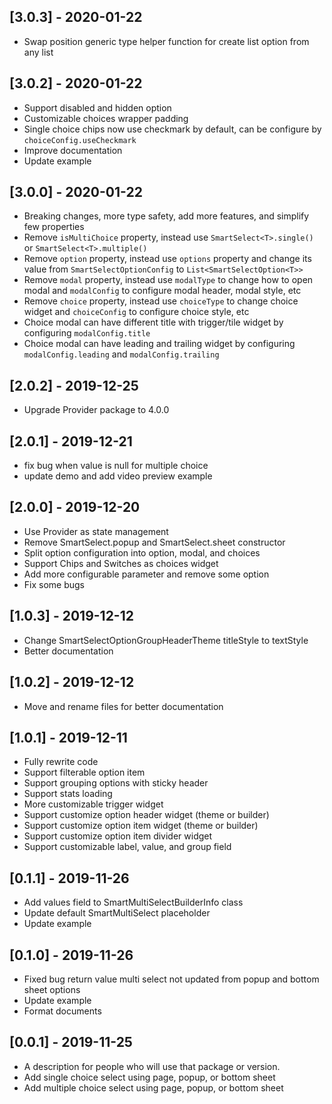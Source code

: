 ## [3.0.3] - 2020-01-22

- Swap position generic type helper function for create list option from any list

## [3.0.2] - 2020-01-22

- Support disabled and hidden option
- Customizable choices wrapper padding
- Single choice chips now use checkmark by default, can be configure by `choiceConfig.useCheckmark`
- Improve documentation
- Update example

## [3.0.0] - 2020-01-22

- Breaking changes, more type safety, add more features, and simplify few properties
- Remove `isMultiChoice` property, instead use `SmartSelect<T>.single()` or `SmartSelect<T>.multiple()`
- Remove `option` property, instead use `options` property and change its value from `SmartSelectOptionConfig` to `List<SmartSelectOption<T>>`
- Remove `modal` property, instead use `modalType` to change how to open modal and `modalConfig` to configure modal header, modal style, etc
- Remove `choice` property, instead use `choiceType` to change choice widget and `choiceConfig` to configure choice style, etc
- Choice modal can have different title with trigger/tile widget by configuring `modalConfig.title`
- Choice modal can have leading and trailing widget by configuring `modalConfig.leading` and `modalConfig.trailing`

## [2.0.2] - 2019-12-25

- Upgrade Provider package to 4.0.0

## [2.0.1] - 2019-12-21

- fix bug when value is null for multiple choice
- update demo and add video preview example

## [2.0.0] - 2019-12-20

- Use Provider as state management
- Remove SmartSelect.popup and SmartSelect.sheet constructor
- Split option configuration into option, modal, and choices
- Support Chips and Switches as choices widget
- Add more configurable parameter and remove some option
- Fix some bugs

## [1.0.3] - 2019-12-12

- Change SmartSelectOptionGroupHeaderTheme titleStyle to textStyle
- Better documentation

## [1.0.2] - 2019-12-12

- Move and rename files for better documentation

## [1.0.1] - 2019-12-11

- Fully rewrite code
- Support filterable option item
- Support grouping options with sticky header
- Support stats loading
- More customizable trigger widget
- Support customize option header widget (theme or builder)
- Support customize option item widget (theme or builder)
- Support customize option item divider widget
- Support customizable label, value, and group field

## [0.1.1] - 2019-11-26

- Add values field to SmartMultiSelectBuilderInfo class
- Update default SmartMultiSelect placeholder
- Update example

## [0.1.0] - 2019-11-26

- Fixed bug return value multi select not updated from popup and bottom sheet options
- Update example
- Format documents

## [0.0.1] - 2019-11-25

- A description for people who will use that package or version.
- Add single choice select using page, popup, or bottom sheet
- Add multiple choice select using page, popup, or bottom sheet
